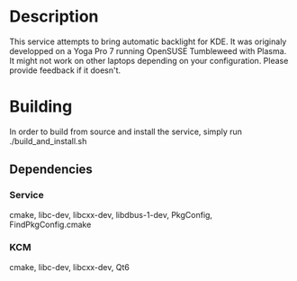 # Description
This service attempts to bring automatic backlight for KDE.
It was originaly developped on a Yoga Pro 7 running OpenSUSE Tumbleweed with Plasma.
It might not work on other laptops depending on your configuration. Please provide feedback if it doesn't.

# Building
In order to build from source and install the service, simply run ./build_and_install.sh
## Dependencies
### Service
cmake, libc-dev, libcxx-dev, libdbus-1-dev, PkgConfig, FindPkgConfig.cmake
### KCM
cmake, libc-dev, libcxx-dev, Qt6

